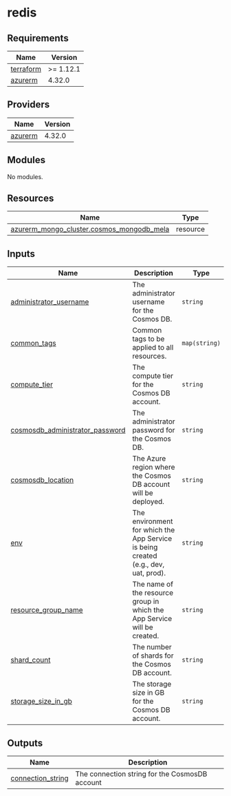 # redis

<!-- BEGIN_TF_DOCS -->
## Requirements

| Name | Version |
|------|---------|
| <a name="requirement_terraform"></a> [terraform](#requirement\_terraform) | >= 1.12.1 |
| <a name="requirement_azurerm"></a> [azurerm](#requirement\_azurerm) | 4.32.0 |

## Providers

| Name | Version |
|------|---------|
| <a name="provider_azurerm"></a> [azurerm](#provider\_azurerm) | 4.32.0 |

## Modules

No modules.

## Resources

| Name | Type |
|------|------|
| [azurerm_mongo_cluster.cosmos_mongodb_mela](https://registry.terraform.io/providers/hashicorp/azurerm/4.32.0/docs/resources/mongo_cluster) | resource |

## Inputs

| Name | Description | Type | Default | Required |
|------|-------------|------|---------|:--------:|
| <a name="input_administrator_username"></a> [administrator\_username](#input\_administrator\_username) | The administrator username for the Cosmos DB. | `string` | n/a | yes |
| <a name="input_common_tags"></a> [common\_tags](#input\_common\_tags) | Common tags to be applied to all resources. | `map(string)` | `{}` | no |
| <a name="input_compute_tier"></a> [compute\_tier](#input\_compute\_tier) | The compute tier for the Cosmos DB account. | `string` | n/a | yes |
| <a name="input_cosmosdb_administrator_password"></a> [cosmosdb\_administrator\_password](#input\_cosmosdb\_administrator\_password) | The administrator password for the Cosmos DB. | `string` | n/a | yes |
| <a name="input_cosmosdb_location"></a> [cosmosdb\_location](#input\_cosmosdb\_location) | The Azure region where the Cosmos DB account will be deployed. | `string` | n/a | yes |
| <a name="input_env"></a> [env](#input\_env) | The environment for which the App Service is being created (e.g., dev, uat, prod). | `string` | n/a | yes |
| <a name="input_resource_group_name"></a> [resource\_group\_name](#input\_resource\_group\_name) | The name of the resource group in which the App Service will be created. | `string` | n/a | yes |
| <a name="input_shard_count"></a> [shard\_count](#input\_shard\_count) | The number of shards for the Cosmos DB account. | `string` | n/a | yes |
| <a name="input_storage_size_in_gb"></a> [storage\_size\_in\_gb](#input\_storage\_size\_in\_gb) | The storage size in GB for the Cosmos DB account. | `string` | n/a | yes |

## Outputs

| Name | Description |
|------|-------------|
| <a name="output_connection_string"></a> [connection\_string](#output\_connection\_string) | The connection string for the CosmosDB account |
<!-- END_TF_DOCS -->
